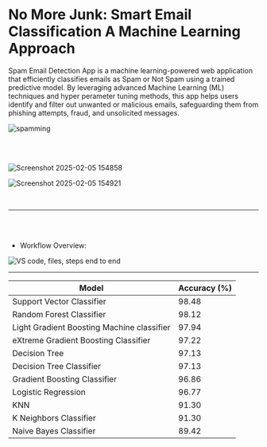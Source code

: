 <h1> No More Junk: Smart Email Classification A Machine Learning Approach </h1>

<p>Spam Email Detection App is a machine learning-powered web application that efficiently classifies emails as Spam or Not Spam using a trained predictive model. By leveraging advanced Machine Learning (ML) techniques and hyper perameter tuning methods, this app helps users identify and filter out unwanted or malicious emails, safeguarding them from phishing attempts, fraud, and unsolicited messages.</p>

![spamming](https://github.com/user-attachments/assets/1c835c39-f1f0-4bb7-9554-640d5aba27d4)

<br>
<br>
  
![Screenshot 2025-02-05 154858](https://github.com/user-attachments/assets/36a27705-f2a3-4a89-9e9f-a018062eacf0)

![Screenshot 2025-02-05 154921](https://github.com/user-attachments/assets/6e76a810-1ab8-4fcb-bbfc-3e15ab083a80)

<br>
<hr>
<br>
<br>

-   Workflow Overview:

![VS code, files, steps end to end](https://github.com/user-attachments/assets/05fde814-4e9a-41cb-a45e-595b15af3867)


<hr>

| Model                                      | Accuracy (%) |
|--------------------------------------------|-------------|
| Support Vector Classifier                  | 98.48       |
| Random Forest Classifier                    | 98.12       |
| Light Gradient Boosting Machine classifier | 97.94       |
| eXtreme Gradient Boosting Classifier       | 97.22       |
| Decision Tree                              | 97.13       |
| Decision Tree Classifier                   | 97.13       |
| Gradient Boosting Classifier               | 96.86       |
| Logistic Regression                        | 96.77       |
| KNN                                        | 91.30       |
| K Neighbors Classifier                     | 91.30       |
| Naive Bayes Classifier                     | 89.42       |
